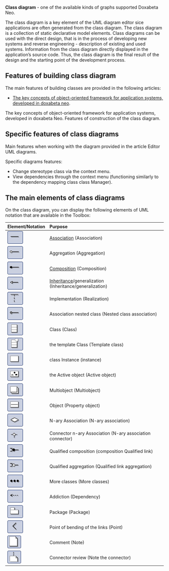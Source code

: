 **Class diagram** - one of the available kinds of graphs supported Doxabeta Neo.

The class diagram is a key element of the UML diagram editor sice applications are often generated from the class diagram. The class diagram is a collection of static declarative model elements. Class diagrams can be used with the direct design, that is in the process of developing new systems and reverse engineering - description of existing and used systems. Information from the class diagram directly displayed in the application’s source code. Thus, the class diagram is the final result of the design and the starting point of the development process.

## Features of building class diagram
The main features of building classes are  provided in the following articles:

* [The key concepts of object-oriented framework for application systems, developed in doxabeta neo](keyConcepts.md).

The key concepts of object-oriented framework for application systems, developed in doxabeta Neo.
Features of construction of the class diagram.

## Specific features of class diagrams
Main features when working with the diagram provided in the article Editor UML diagrams.

Specific diagrams features:

* Change stereotype class via the context menu.
* View dependencies through the context menu (functioning similarly to the dependency mapping class class Manager).


## The main elements of class diagrams

On the class diagram, you can display the following elements of UML notation that are available in the Toolbox:

Element/Notation | Purpose
:------------------------------|:---------------------------------------
![Example](/Diagrams/assoc.jpg) | [Association](fd_master-association.html) (Association)
![Example](/Diagrams/aggregation.jpg) | Aggregation (Aggregation)
![Example](/Diagrams/composition.jpg) | [Composition](fo_detail-associations-properties.html) (Composition)
![Example](/Diagrams/inheritance.jpg) | [Inheritance](fd_inheritance.html)/generalization (Inheritance/generalization)
![Example](/Diagrams/implement.jpg) | Implementation (Realization)
![Example](/Diagrams/nested.jpg) | Association nested class (Nested class association)
![Example](/Diagrams/class.jpg) | Class (Class)
![Example](/Diagrams/templateclass.jpg) | the template Class (Template class)
![Example](/Diagrams/instance.jpg) | class Instance (instance)
![Example](/Diagrams/activeobject.jpg) | the Active object (Active object)
![Example](/Diagrams/multiobject.jpg) | Multiobject (Multiobject)
![Example](/Diagrams/object.jpg) | Object (Property object)
![Example](/Diagrams/naryassoc.jpg) | N-ary Association (N-ary association)
![Example](/Diagrams/naryconn.jpg) | Connector n-ary Association (N-ary association connector)
![Example](/Diagrams/qcomposition.jpg) | Qualified composition (composition Qualified link)
![Example](/Diagrams/qaggregation.jpg) | Qualified aggregation (Qualified link aggregation)
![Example](/Diagrams/moreclasses.jpg) | More classes (More classes)
![Example](/Diagrams/dependency.jpg) | Addiction (Dependency)
![Example](/Diagrams/package.jpg) | Package (Package)
![Example](/Diagrams/corner.jpg) | Point of bending of the links (Point)
![Example](/Diagrams/note.jpg) | Comment (Note)
![Example](/Diagrams/noteconn.jpg) | Connector review (Note the connector)
